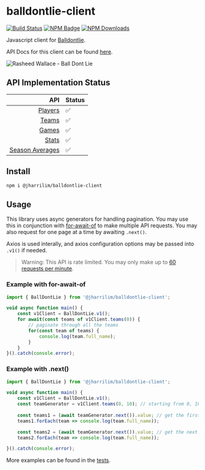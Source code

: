 # balldontlie-client

[![Build Status]](https://dev.azure.com/josephharrisonlim/josephharrisonlim/_build/latest?definitionId=2&branchName=master)
[![NPM Badge]](https://www.npmjs.com/package/@jharrilim/balldontlie-client)
[![NPM Downloads]](https://www.npmjs.com/package/@jharrilim/balldontlie-client)

Javascript client for [Balldontlie](https://github.com/ynnadkrap/balldontlie). 

API Docs for this client can be found [here](https://jharrilim.github.io/balldontlie-client/classes/_api_v1_index_.v1client.html).

![Rasheed Wallace - Ball Dont Lie](https://media.giphy.com/media/Jm2hosNfVeNjy/giphy.gif)



## API Implementation Status

|                                                            API | Status |
| -------------------------------------------------------------: | :----- |
|                 [Players](https://www.balldontlie.io/#players) | ✅      |
|                     [Teams](https://www.balldontlie.io/#teams) | ✅      |
|                     [Games](https://www.balldontlie.io/#games) | ✅      |
|                     [Stats](https://www.balldontlie.io/#stats) | ✅      |
| [Season Averages](https://www.balldontlie.io/#season-averages) | ✅      |

## Install

```sh
npm i @jharrilim/balldontlie-client
```

## Usage

This library uses async generators for handling pagination. You may use this in conjunction with
[for-await-of](https://developer.mozilla.org/en-US/docs/Web/JavaScript/Reference/Statements/for-await...of)
to make multiple API requests. You may also request for one page at a time by awaiting `.next()`.

Axios is used interally, and axios configuration options may be passed into `.v1()` if needed.

> Warning: This API is rate limited. You may only make up to [60 requests per minute](http://www.balldontlie.io/#getting-started).

### Example with for-await-of

```js
import { BallDontLie } from '@jharrilim/balldontlie-client';

void async function main() {
    const v1Client = BallDontLie.v1();
    for await(const teams of v1Client.teams(0)) {
        // paginate through all the teams
        for(const team of teams) {
            console.log(team.full_name);
        }
    }
}().catch(console.error);
```

### Example with .next()

```js
import { BallDontLie } from '@jharrilim/balldontlie-client';

void async function main() {
    const v1Client = BallDontLie.v1();
    const teamGenerator = v1Client.teams(0, 10); // starting from 0, 10 per page
    
    const teams1 = (await teamGenerator.next()).value; // get the first 10 teams
    teams1.forEach(team => console.log(team.full_name));

    const teams2 = (await teamGenerator.next()).value; // get the next 10 teams after the first 10
    teams2.forEach(team => console.log(team.full_name));

}().catch(console.error);
```

More examples can be found in the [tests](./test/integration/api.test.ts).

[Build Status]: https://dev.azure.com/josephharrisonlim/josephharrisonlim/_apis/build/status/jharrilim.balldontlie-client?branchName=master

[NPM Badge]: https://img.shields.io/npm/v/@jharrilim/balldontlie-client.svg
[NPM Downloads]: https://img.shields.io/npm/dt/@jharrilim/balldontlie-client.svg
